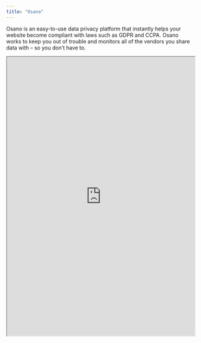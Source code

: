 ```yaml
---
title: "Osano"
---
```


Osano is an easy-to-use data privacy platform that instantly helps your website become compliant with laws such as GDPR and CCPA. Osano works to keep you out of trouble and monitors all of the vendors you share data with – so you don’t have to.

<iframe height="750" width="100%" src="https://ewelton.github.io/ktest/wiki.html#Osano"></iframe>
